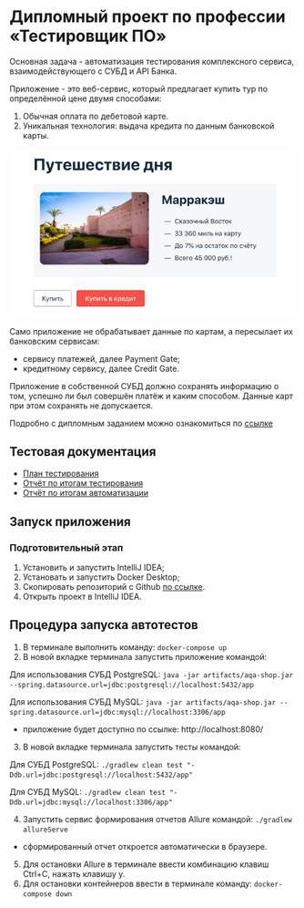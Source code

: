 # Дипломный проект по профессии «Тестировщик ПО»

Основная задача - автоматизация тестирования комплексного сервиса, взаимодействующего с СУБД и API Банка.

Приложение - это веб-сервис, который предлагает купить тур по определённой цене двумя способами:
1. Обычная оплата по дебетовой карте.
2. Уникальная технология: выдача кредита по данным банковской карты.

![img](https://github.com/Solomatin2006/Diplom/blob/main/images/Home_page.png)

Само приложение не обрабатывает данные по картам, а пересылает их банковским сервисам:

- сервису платежей, далее Payment Gate;
- кредитному сервису, далее Credit Gate.

Приложение в собственной СУБД должно сохранять информацию о том, успешно ли был совершён платёж и каким способом. Данные карт при этом сохранять не допускается.

Подробно с дипломным заданием можно ознакомиться по [ссылке](https://github.com/netology-code/qa-diploma)

## Тестовая документация

- [План тестирования](https://github.com/Solomatin2006/Diplom/blob/main/documents/Plan.md)
- [Отчёт по итогам тестирования](https://github.com/Solomatin2006/Diplom/blob/main/documents/Report.md)
- [Отчёт по итогам автоматизации](https://github.com/Solomatin2006/Diplom/blob/main/documents/Summary.md)

## Запуск приложения
### Подготовительный этап
1. Установить и запустить IntelliJ IDEA;
2. Установать и запустить Docker Desktop;
3. Скопировать репозиторий с Github [по ссылке](https://github.com/Solomatin2006/Diplom).
4. Открыть проект в IntelliJ IDEA.

## Процедура запуска автотестов

1. В терминале выполнить команду:
   `docker-compose up`
2. В новой вкладке терминала запустить приложение командой:

Для использования СУБД PostgreSQL:
`java -jar artifacts/aqa-shop.jar --spring.datasource.url=jdbc:postgresql://localhost:5432/app`

Для использования СУБД MySQL:
`java -jar artifacts/aqa-shop.jar --spring.datasource.url=jdbc:mysql://localhost:3306/app`

- приложение будет доступно по ссылке: http://localhost:8080/

3. В новой вкладке терминала запустить тесты командой:

Для СУБД PostgreSQL:
`./gradlew clean test "-Ddb.url=jdbc:postgresql://localhost:5432/app"`

Для СУБД MySQL:
`./gradlew clean test "-Ddb.url=jdbc:mysql://localhost:3306/app"`

4. Запустить сервис формирования отчетов Allure командой:
   `./gradlew allureServe `

- сформированный отчет откроется автоматически в браузере.

5. Для остановки Allure в терминале ввести комбинацию клавиш Ctrl+C, нажать клавишу y.
6. Для остановки контейнеров ввести в терминале команду:
   `docker-compose down`